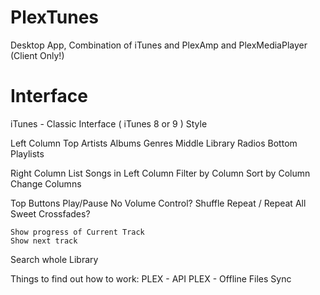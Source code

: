 # PlexTunes
Desktop App, Combination of iTunes and PlexAmp and PlexMediaPlayer (Client Only!)

# Interface
iTunes - Classic Interface ( iTunes 8 or 9 ) Style

Left Column
	Top
		Artists
		Albums
		Genres
	Middle
		Library Radios
	Bottom
		Playlists

Right Column
	List Songs in Left Column
	Filter by Column
	Sort by Column
	Change Columns


Top Buttons
	Play/Pause
	No Volume Control?
	Shuffle
	Repeat / Repeat All
	Sweet Crossfades?
	
	Show progress of Current Track
	Show next track

Search whole Library

Things to find out how to work:
PLEX - API
PLEX - Offline Files Sync
